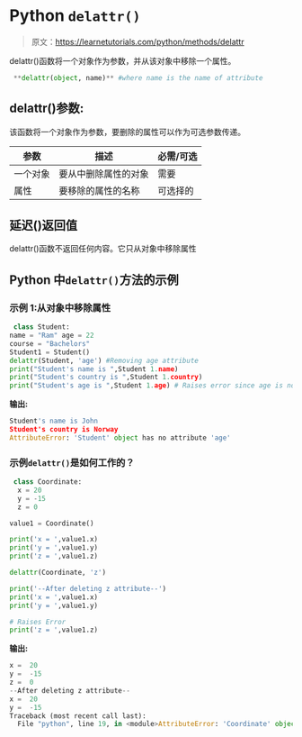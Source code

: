 # Python `delattr()`

> 原文：<https://learnetutorials.com/python/methods/delattr>

delattr()函数将一个对象作为参数，并从该对象中移除一个属性。

```py
 **delattr(object, name)** #where name is the name of attribute 

```

## delattr()参数:

该函数将一个对象作为参数，要删除的属性可以作为可选参数传递。

| 参数 | 描述 | 必需/可选 |
| --- | --- | --- |
| 一个对象 | 要从中删除属性的对象 | 需要 |
| 属性 | 要移除的属性的名称 | 可选择的 |

## 延迟()返回值

delattr()函数不返回任何内容。它只从对象中移除属性

## Python 中`delattr()`方法的示例

### 示例 1:从对象中移除属性

```py
 class Student:
name = "Ram" age = 22
course = "Bachelors"
Student1 = Student()
delattr(Student, 'age') #Removing age attribute
print("Student's name is ",Student 1.name) 
print("Student's country is ",Student 1.country)
print("Student's age is ",Student 1.age) # Raises error since age is not found 

```

**输出:**

```py
Student's name is John 
Student's country is Norway
AttributeError: 'Student' object has no attribute 'age' 
```

### 示例`delattr()`是如何工作的？

```py
 class Coordinate:
  x = 20
  y = -15
  z = 0

value1 = Coordinate() 

print('x = ',value1.x)
print('y = ',value1.y)
print('z = ',value1.z)

delattr(Coordinate, 'z')

print('--After deleting z attribute--')
print('x = ',value1.x)
print('y = ',value1.y)

# Raises Error
print('z = ',value1.z) 

```

**输出:**

```py
x =  20
y =  -15
z =  0
--After deleting z attribute--
x =  20
y =  -15
Traceback (most recent call last):
  File "python", line 19, in <module>AttributeError: 'Coordinate' object has no attribute 'z'</module> 
```